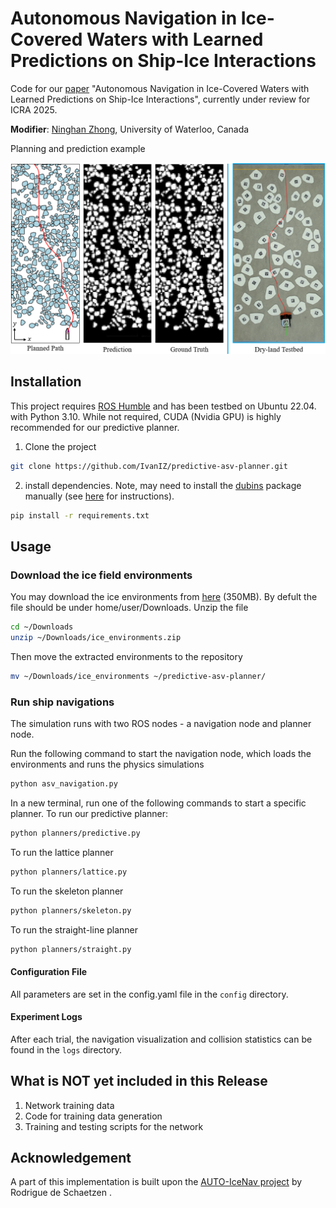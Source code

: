 # Autonomous Navigation in Ice-Covered Waters with Learned Predictions on Ship-Ice Interactions
Code for our [paper](https://arxiv.org/abs/2409.11326) "Autonomous Navigation in Ice-Covered Waters with Learned Predictions on Ship-Ice Interactions", currently under review for ICRA 2025.

**Modifier**: [Ninghan Zhong](https://ivaniz.github.io/), University of Waterloo, Canada

Planning and prediction example

![my image](./assets/demo_fig.png)



## Installation

This project requires [ROS Humble](https://docs.ros.org/en/humble/Installation.html) and has been testbed on Ubuntu 22.04. with Python 3.10. While not required, CUDA (Nvidia GPU) is highly recommended for our predictive planner.

1. Clone the project
```bash
git clone https://github.com/IvanIZ/predictive-asv-planner.git
```

2. install dependencies. Note, may need to install the
[dubins](https://github.com/AndrewWalker/pydubins) package manually
(see [here](https://github.com/AndrewWalker/pydubins/issues/16#issuecomment-1138899416) for instructions).
```bash
pip install -r requirements.txt
```

## Usage

### Download the ice field environments
You may download the ice environments from [here](https://drive.google.com/file/d/1pVcaqDrTADsRagiR_6-3vZyh9Bg_5lsX/view?usp=sharing) (350MB). By defult the file should be under home/user/Downloads. Unzip the file
```bash
cd ~/Downloads
unzip ~/Downloads/ice_environments.zip
```

Then move the extracted environments to the repository
```bash
mv ~/Downloads/ice_environments ~/predictive-asv-planner/
```

### Run ship navigations
The simulation runs with two ROS nodes - a navigation node and planner node.

Run the following command to start the navigation node, which loads the environments and runs the physics simulations
```bash
python asv_navigation.py
```

In a new terminal, run one of the following commands to start a specific planner. To run our predictive planner:
```bash
python planners/predictive.py
```

To run the lattice planner
```bash
python planners/lattice.py
```

To run the skeleton planner
```bash
python planners/skeleton.py
```

To run the straight-line planner
```bash
python planners/straight.py
```

#### Configuration File
All parameters are set in the config.yaml file in the `config` directory. 

#### Experiment Logs
After each trial, the navigation visualization and collision statistics can be found in the ```logs``` directory. 


## What is NOT yet included in this Release
1. Network training data
2. Code for training data generation 
3. Training and testing scripts for the network


## Acknowledgement

A part of this implementation is built upon the [AUTO-IceNav project](https://github.com/original/repo) by Rodrigue de Schaetzen
. 
